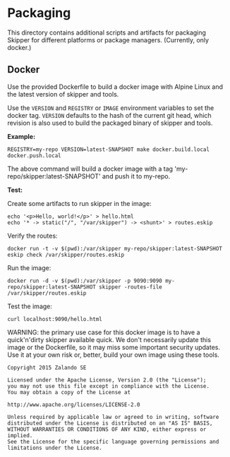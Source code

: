 # Packaging

This directory contains additional scripts and artifacts for packaging Skipper for different platforms or
package managers. (Currently, only docker.)

## Docker

Use the provided Dockerfile to build a docker image with Alpine Linux and the latest version of skipper and tools.

Use the `VERSION` and `REGISTRY` or `IMAGE` environment variables to set the docker tag.
`VERSION` defaults to the hash of the current git head, which revision is also used to build the packaged
binary of skipper and tools.

**Example:**

```
REGISTRY=my-repo VERSION=latest-SNAPSHOT make docker.build.local docker.push.local
```

The above command will build a docker image with a tag 'my-repo/skipper:latest-SNAPSHOT' and push it to
my-repo.

**Test:**

Create some artifacts to run skipper in the image:

```
echo '<p>Hello, world!</p>' > hello.html
echo '* -> static("/", "/var/skipper") -> <shunt>' > routes.eskip
```

Verify the routes:

```
docker run -t -v $(pwd):/var/skipper my-repo/skipper:latest-SNAPSHOT eskip check /var/skipper/routes.eskip
```

Run the image:

```
docker run -d -v $(pwd):/var/skipper -p 9090:9090 my-repo/skipper:latest-SNAPSHOT skipper -routes-file /var/skipper/routes.eskip
```

Test the image:

```
curl localhost:9090/hello.html
```

WARNING: the primary use case for this docker image is to have a quick'n'dirty skipper available quick. We don't
necessarily update this image or the Dockerfile, so it may miss some important security updates. Use it at your
own risk or, better, build your own image using these tools.

```
Copyright 2015 Zalando SE

Licensed under the Apache License, Version 2.0 (the "License");
you may not use this file except in compliance with the License.
You may obtain a copy of the License at

http://www.apache.org/licenses/LICENSE-2.0

Unless required by applicable law or agreed to in writing, software
distributed under the License is distributed on an "AS IS" BASIS,
WITHOUT WARRANTIES OR CONDITIONS OF ANY KIND, either express or implied.
See the License for the specific language governing permissions and
limitations under the License.
```
